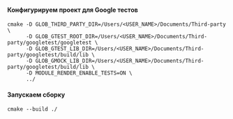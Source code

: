 #### Конфигурируем проект для Google тестов

```console
cmake -D GLOB_THIRD_PARTY_DIR=/Users/<USER_NAME>/Documents/Third-party \
      -D GLOB_GTEST_ROOT_DIR=/Users/<USER_NAME>/Documents/Third-party/googletest/googletest \
      -D GLOB_GTEST_LIB_DIR=/Users/<USER_NAME>/Documents/Third-party/googletest/build/lib \
      -D GLOB_GMOCK_LIB_DIR=/Users/<USER_NAME>/Documents/Third-party/googletest/build/lib \
      -D MODULE_RENDER_ENABLE_TESTS=ON \
      ../
```

#### Запускаем сборку

```console
cmake --build ./
```
